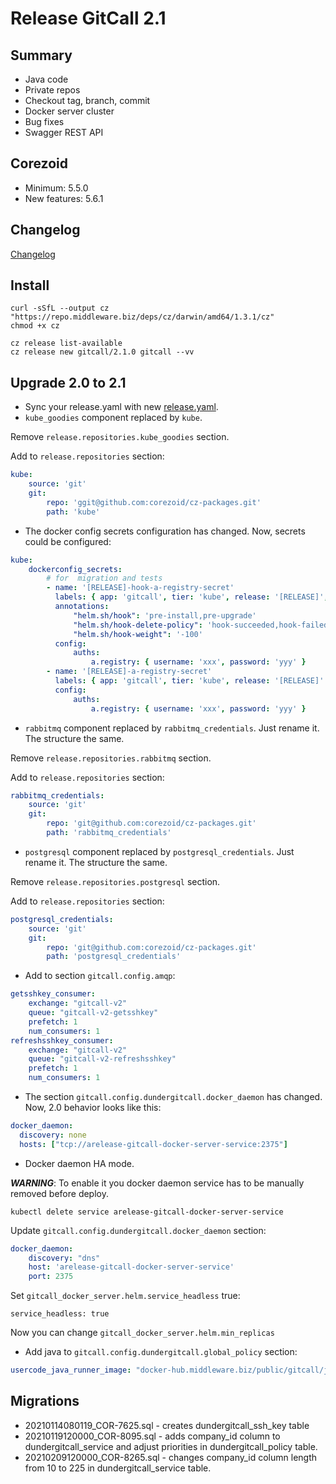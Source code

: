 # Release GitCall 2.1

## Summary

* Java code
* Private repos
* Checkout tag, branch, commit
* Docker server cluster 
* Bug fixes
* Swagger REST API

## Corezoid

* Minimum: 5.5.0
* New features: 5.6.1

## Changelog

[Changelog](CHANGELOG.md)

## Install

```
curl -sSfL --output cz "https://repo.middleware.biz/deps/cz/darwin/amd64/1.3.1/cz"
chmod +x cz

cz release list-available
cz release new gitcall/2.1.0 gitcall --vv
```

## Upgrade 2.0 to 2.1 

* Sync your release.yaml with new [release.yaml](release.yaml).
* `kube_goodies` component replaced by `kube`. 

Remove `release.repositories.kube_goodies` section.

Add to `release.repositories` section:
```yaml
kube:
    source: 'git'
    git:
        repo: 'ggit@github.com:corezoid/cz-packages.git'
        path: 'kube'
```

* The docker config secrets configuration has changed. Now, secrets could be configured:

```yaml
kube:
    dockerconfig_secrets:
        # for  migration and tests
        - name: '[RELEASE]-hook-a-registry-secret'
          labels: { app: 'gitcall', tier: 'kube', release: '[RELEASE]', hook: "true" }
          annotations:
              "helm.sh/hook": 'pre-install,pre-upgrade'
              "helm.sh/hook-delete-policy": 'hook-succeeded,hook-failed'
              "helm.sh/hook-weight": '-100'
          config:
              auths:
                  a.registry: { username: 'xxx', password: 'yyy' }
        - name: '[RELEASE]-a-registry-secret'
          labels: { app: 'gitcall', tier: 'kube', release: '[RELEASE]' }
          config:
              auths:
                  a.registry: { username: 'xxx', password: 'yyy' }
```

* `rabbitmq` component replaced by `rabbitmq_credentials`. Just rename it. The structure the same.

Remove `release.repositories.rabbitmq` section.

Add to `release.repositories` section:
```yaml
rabbitmq_credentials:
    source: 'git'
    git:
        repo: 'git@github.com:corezoid/cz-packages.git'
        path: 'rabbitmq_credentials'
```

* `postgresql` component replaced by `postgresql_credentials`. Just rename it. The structure the same.

Remove `release.repositories.postgresql` section.

Add to `release.repositories` section:
```yaml
postgresql_credentials:
    source: 'git'
    git:
        repo: 'git@github.com:corezoid/cz-packages.git'
        path: 'postgresql_credentials'
```

* Add to section `gitcall.config.amqp`:

```yaml
getsshkey_consumer:
    exchange: "gitcall-v2"
    queue: "gitcall-v2-getsshkey"
    prefetch: 1
    num_consumers: 1
refreshsshkey_consumer:
    exchange: "gitcall-v2"
    queue: "gitcall-v2-refreshsshkey"
    prefetch: 1
    num_consumers: 1
```

* The section `gitcall.config.dundergitcall.docker_daemon` has changed. Now, 2.0 behavior looks like this:

```yaml
docker_daemon:
  discovery: none
  hosts: ["tcp://arelease-gitcall-docker-server-service:2375"]
```

* Docker daemon HA mode.

_**WARNING**_: To enable it you docker daemon service has to be manually removed before deploy.
```
kubectl delete service arelease-gitcall-docker-server-service
```

Update `gitcall.config.dundergitcall.docker_daemon` section:
```yaml
docker_daemon:
    discovery: "dns"
    host: 'arelease-gitcall-docker-server-service'
    port: 2375
```

Set `gitcall_docker_server.helm.service_headless` true:
```
service_headless: true
```

Now you can change `gitcall_docker_server.helm.min_replicas`

* Add java to `gitcall.config.dundergitcall.global_policy` section:

```yaml
usercode_java_runner_image: "docker-hub.middleware.biz/public/gitcall/java-runner:0.1.5"
``` 

## Migrations

* 20210114080119_COR-7625.sql - creates dundergitcall_ssh_key table
* 20210119120000_COR-8095.sql - adds company_id column to dundergitcall_service and adjust priorities in dundergitcall_policy table.
* 20210209120000_COR-8265.sql - changes company_id column length from 10 to 225 in dundergitcall_service table.